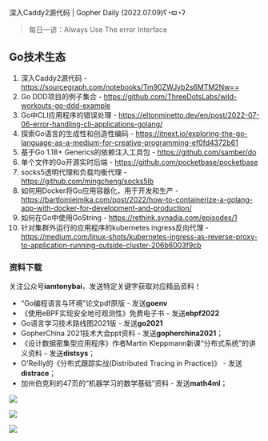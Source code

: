 深入Caddy2源代码 | Gopher Daily (2022.07.09)ʕ◔ϖ◔ʔ

>每日一谚：Always Use The error Interface
 
## Go技术生态

1. 深入Caddy2源代码 - https://sourcegraph.com/notebooks/Tm90ZWJvb2s6MTM2Nw==
2. Go DDD项目的例子集合 - https://github.com/ThreeDotsLabs/wild-workouts-go-ddd-example
3. Go中CLI应用程序的错误处理 - https://eltonminetto.dev/en/post/2022-07-06-error-handling-cli-applications-golang/
4. 探索Go语言的生成性和创造性编码 - https://itnext.io/exploring-the-go-language-as-a-medium-for-creative-programming-ef0fd4372b61
5. 基于Go 1.18+ Generics的依赖注入工具包 - https://github.com/samber/do
6. 单个文件的Go开源实时后端 - https://github.com/pocketbase/pocketbase
7. socks5透明代理和负载均衡代理 - https://github.com/mingcheng/socks5lb
8. 如何用Docker将Go应用容器化，用于开发和生产 - https://bartlomiejmika.com/post/2022/how-to-containerize-a-golang-app-with-docker-for-development-and-production/
9. 如何在Go中使用GoString - https://rethink.synadia.com/episodes/1
10. 针对集群外运行的应用程序的kubernetes ingress反向代理 - https://medium.com/linux-shots/kubernetes-ingress-as-reverse-proxy-to-application-running-outside-cluster-206b6003f9cb

### 资料下载

关注公众号**iamtonybai**，发送特定关键字获取对应精品资料！

* “Go编程语言与环境”论文pdf原版 - 发送**goenv**
* 《使用eBPF实现安全地可观测性》免费电子书 - 发送**ebpf2022**
* Go语言学习技术路线图2021版 - 发送**go2021**
* GopherChina 2021技术大会ppt资料 - 发送**gopherchina2021**；
* 《设计数据密集型应用程序》作者Martin Kleppmann新课“分布式系统”的讲义资料 - 发送**distsys**；
* O'Reilly的《分布式跟踪实战(Distributed Tracing in Practice)》 - 发送**distrace**；
* 加州伯克利的47页的“机器学习的数学基础”资料 - 发送**math4ml**；

![](https://mmbiz.qpic.cn/mmbiz_png/cH6WzfQ94mb54jsFJZ3Knmz8obUsf3PBShthmdSw5E01TcYmUReGkj0BWpxHak1HlnlzHvLmKax53YSGr7aNlA/0?wx_fmt=png)

![](https://mmbiz.qpic.cn/mmbiz_png/cH6WzfQ94mZsOgPXTXZgWiaE03ib9r9WFJXC6xJCA5Y6VSesOZqlGxYfODibvR7UPGxiaM7SZZNQZkRtggPXEfBdwQ/0?wx_fmt=png)

![](https://mmbiz.qpic.cn/mmbiz_png/cH6WzfQ94mb54jsFJZ3Knmz8obUsf3PBrSoqeMvoWCticN2cpU64fJ0FYQdXJhP7ia7WRh8628uOAsQYeE2NibRRw/0?wx_fmt=png)

